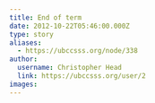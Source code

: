 ```yaml
---
title: End of term 
date: 2012-10-22T05:46:00.000Z
type: story
aliases:
  - https://ubccsss.org/node/338
author:
  username: Christopher Head
  link: https://ubccsss.org/user/2
images:
---
```


